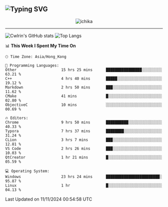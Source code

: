 ![Typing SVG](https://readme-typing-svg.demolab.com?font=Jost&size=24&pause=1000&color=7799EE&vCenter=true&multiline=true&random=false&width=435&height=100&lines=Hi+there;I'm+Sakurakouji+Nanaha;You+can+also+tell+me+Cwlrin%E2%98%86)
---
<p align="center">
  <img src="https://image.cwlrin.wiki/images/2024/11/09/1000015899.md.png" alt="ichika" border="0" />
</p>

---
![Cwlrin's GitHub stats](https://github-readme-stats.vercel.app/api?username=cwlrin&show_icons=true&theme=buefy)
![Top Langs](https://github-readme-stats.vercel.app/api/top-langs/?username=cwlrin&layout=compact&hide=html,css)

<!--START_SECTION:waka-->
📊 **This Week I Spent My Time On** 

```text
🕑︎ Time Zone: Asia/Hong_Kong

💬 Programming Languages: 
Other                    15 hrs 25 mins      ████████████████░░░░░░░░░   63.21 % 
C++                      4 hrs 40 mins       █████░░░░░░░░░░░░░░░░░░░░   19.12 % 
Markdown                 2 hrs 50 mins       ███░░░░░░░░░░░░░░░░░░░░░░   11.62 % 
CMake                    41 mins             █░░░░░░░░░░░░░░░░░░░░░░░░   02.80 % 
ObjectiveC               10 mins             ░░░░░░░░░░░░░░░░░░░░░░░░░   00.69 % 

🔥 Editors: 
Chrome                   9 hrs 50 mins       ██████████░░░░░░░░░░░░░░░   40.33 % 
Typora                   7 hrs 37 mins       ████████░░░░░░░░░░░░░░░░░   31.24 % 
CLion                    3 hrs 7 mins        ███░░░░░░░░░░░░░░░░░░░░░░   12.81 % 
VS Code                  2 hrs 26 mins       ███░░░░░░░░░░░░░░░░░░░░░░   10.03 % 
QtCreator                1 hr 21 mins        █░░░░░░░░░░░░░░░░░░░░░░░░   05.59 % 

💻 Operating System: 
Windows                  23 hrs 24 mins      ████████████████████████░   95.87 % 
Linux                    1 hr                █░░░░░░░░░░░░░░░░░░░░░░░░   04.13 % 
```


 Last Updated on 11/11/2024 00:54:58 UTC
<!--END_SECTION:waka-->

